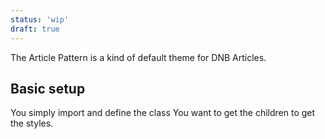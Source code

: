 ```yaml
---
status: 'wip'
draft: true
---
```


The Article Pattern is a kind of default theme for DNB Articles.

## Basic setup

You simply import and define the class You want to get the children to get the styles.
